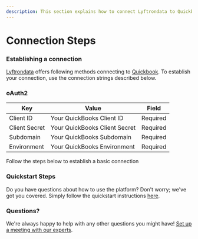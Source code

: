 ```yaml
---
description: This section explains how to connect Lyftrondata to Quickbook.
---
```


# Connection Steps

### Establishing a connection

[Lyftrondata](https://www.lyftrondata.com) offers following methods connecting to [Quickbook](None/). To establish your connection, use the connection strings described below.

### oAuth2

| Key           | Value                         | Field    |
| ------------- | ----------------------------- | -------- |
| Client ID     | Your QuickBooks Client ID     | Required |
| Client Secret | Your QuickBooks Client Secret | Required |
| Subdomain     | Your QuickBooks Subdomain     | Required |
| Environment   | Your QuickBooks Environment   | Required |

Follow the steps below to establish a basic connection

### Quickstart Steps

Do you have questions about how to use the platform? Don't worry; we've got you covered. Simply follow the quickstart instructions [here](./).

### Questions? <a href="#questions" id="questions"></a>

We're always happy to help with any other questions you might have! [Set up a meeting with our experts](https://www.lyftrondata.com/book-a-meeting/).

